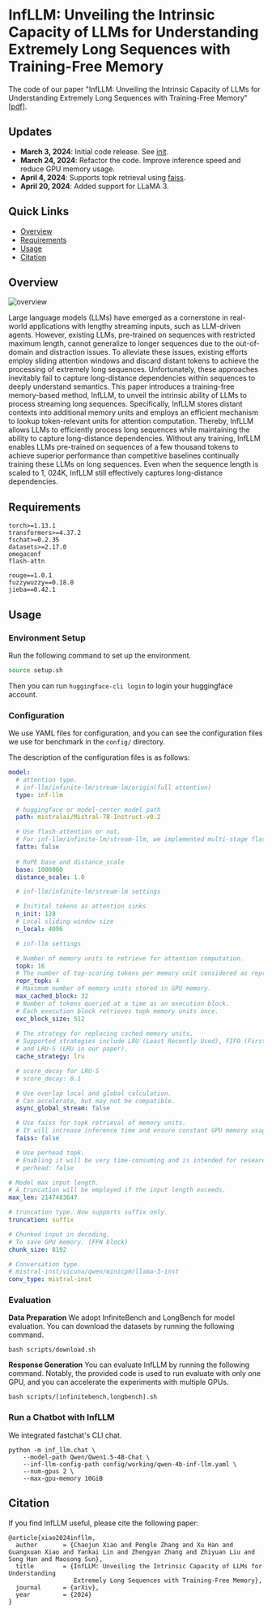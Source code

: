 # InfLLM: Unveiling the Intrinsic Capacity of LLMs for Understanding Extremely Long Sequences with Training-Free Memory

The code of our paper "InfLLM: Unveiling the Intrinsic Capacity of LLMs for Understanding Extremely Long Sequences with Training-Free Memory" [[pdf]](https://arxiv.org/pdf/2402.04617.pdf).

## Updates
  - **March 3, 2024**: Initial code release. See [init](https://github.com/thunlp/InfLLM/tree/init).
  - **March 24, 2024**: Refactor the code. Improve inference speed and reduce GPU memory usage.
  - **April 4, 2024**: Supports topk retrieval using [faiss](https://github.com/facebookresearch/faiss).
  - **April 20, 2024**: Added support for LLaMA 3.

## Quick Links
* [Overview](#overview)
* [Requirements](#requirements)
* [Usage](#usage)
* [Citation](#citation)

## Overview

![overview](image/framework.png)

Large language models (LLMs) have emerged as a cornerstone in real-world applications with lengthy streaming inputs, such as LLM-driven agents. However, existing LLMs, pre-trained on sequences with restricted maximum length, cannot generalize to longer sequences due to the out-of-domain and distraction issues. To alleviate these issues, existing efforts employ sliding attention windows and discard distant tokens to achieve the processing of extremely long sequences. Unfortunately, these approaches inevitably fail to capture long-distance dependencies within sequences to deeply understand semantics. This paper introduces a training-free memory-based method, InfLLM, to unveil the intrinsic ability of LLMs to process streaming long sequences. Specifically, InfLLM stores distant contexts into additional memory units and employs an efficient mechanism to lookup token-relevant units for attention computation. Thereby, InfLLM allows LLMs to efficiently process long sequences while maintaining the ability to capture long-distance dependencies. Without any training, InfLLM enables LLMs pre-trained on sequences of a few thousand tokens to achieve superior performance than competitive baselines continually training these LLMs on long sequences. Even when the sequence length is scaled to 1, 024K, InfLLM still effectively captures long-distance dependencies.


## Requirements
```
torch>=1.13.1
transformers>=4.37.2
fschat>=0.2.35
datasets>=2.17.0
omegaconf
flash-attn

rouge==1.0.1
fuzzywuzzy==0.18.0
jieba==0.42.1
```

## Usage

### Environment Setup
Run the following command to set up the environment.
```bash
source setup.sh
```

Then you can run `huggingface-cli login` to login your huggingface account.

### Configuration

We use YAML files for configuration, and you can see the configuration files we use for benchmark in the `config/` directory. 

The description of the configuration files is as follows:

```yaml
model: 
  # attention type. 
  # inf-llm/infinite-lm/stream-lm/origin(full attention)
  type: inf-llm 

  # huggingface or model-center model path
  path: mistralai/Mistral-7B-Instruct-v0.2 

  # Use flash-attention or not. 
  # For inf-llm/infinite-lm/stream-llm, we implemented multi-stage flash-attention by OpenAI's Triton.
  fattn: false 
  
  # RoPE base and distance_scale
  base: 1000000
  distance_scale: 1.0

  # inf-llm/infinite-lm/stream-lm settings

  # Initital tokens as attention sinks
  n_init: 128   
  # Local sliding window size
  n_local: 4096 

  # inf-llm settings

  # Number of memory units to retrieve for attention computation.
  topk: 16  
  # The number of top-scoring tokens per memory unit considered as representative elements. 
  repr_topk: 4 
  # Maximum number of memory units stored in GPU memory. 
  max_cached_block: 32
  # Number of tokens queried at a time as an execution block.
  # Each execution block retrieves topk memory units once.
  exc_block_size: 512
  
  # The strategy for replacing cached memory units. 
  # Supported strategies include LRU (Least Recently Used), FIFO (First In, First Out), 
  # and LRU-S (LRU in our paper).
  cache_strategy: lru

  # score_decay for LRU-S
  # score_decay: 0.1

  # Use overlap local and global calculation.
  # Can accelerate, but may not be compatible.
  async_global_stream: false

  # Use faiss for topk retrieval of memory units. 
  # It will increase inference time and ensure constant GPU memory usage.
  faiss: false 

  # Use perhead topk. 
  # Enabling it will be very time-consuming and is intended for research use only.
  # perhead: false

# Model max input length.
# A truncation will be employed if the input length exceeds.
max_len: 2147483647

# truncation type. Now supports suffix only.
truncation: suffix

# Chunked input in decoding.
# To save GPU memory. (FFN block)
chunk_size: 8192

# Conversation type. 
# mistral-inst/vicuna/qwen/minicpm/llama-3-inst
conv_type: mistral-inst
```

### Evaluation

**Data Preparation**
We adopt InfiniteBench and LongBench for model evaluation. You can download the datasets by running the following command.
```
bash scripts/download.sh
```

**Response Generation**
You can evaluate InfLLM by running the following command. Notably, the provided code is used to run evaluate with only one GPU, and you can accelerate the experiments with multiple GPUs.
```
bash scripts/[infinitebench,longbench].sh
```

### Run a Chatbot with InfLLM

We integrated fastchat's CLI chat.

```
python -m inf_llm.chat \
    --model-path Qwen/Qwen1.5-4B-Chat \
    --inf-llm-config-path config/working/qwen-4b-inf-llm.yaml \
    --num-gpus 2 \
    --max-gpu-memory 10GiB
```

## Citation
If you find InfLLM useful, please cite the following paper:
```
@article{xiao2024infllm,
  author       = {Chaojun Xiao and Pengle Zhang and Xu Han and Guangxuan Xiao and Yankai Lin and Zhengyan Zhang and Zhiyuan Liu and Song Han and Maosong Sun},
  title        = {InfLLM: Unveiling the Intrinsic Capacity of LLMs for Understanding
                  Extremely Long Sequences with Training-Free Memory},
  journal      = {arXiv},
  year         = {2024}
}
```



